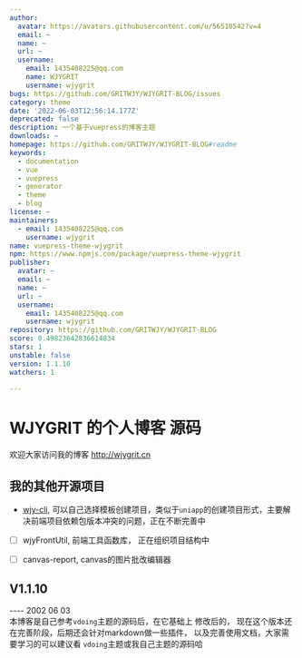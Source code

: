 ```yaml
---
author:
  avatar: https://avatars.githubusercontent.com/u/56510542?v=4
  email: ~
  name: ~
  url: ~
  username:
    email: 1435408225@qq.com
    name: WJYGRIT
    username: wjygrit
bugs: https://github.com/GRITWJY/WJYGRIT-BLOG/issues
category: theme
date: '2022-06-03T12:56:14.177Z'
deprecated: false
description: 一个基于vuepress的博客主题
downloads: ~
homepage: https://github.com/GRITWJY/WJYGRIT-BLOG#readme
keywords:
  - documentation
  - vue
  - vuepress
  - generator
  - theme
  - blog
license: ~
maintainers:
  - email: 1435408225@qq.com
    username: wjygrit
name: vuepress-theme-wjygrit
npm: https://www.npmjs.com/package/vuepress-theme-wjygrit
publisher:
  avatar: ~
  email: ~
  name: ~
  url: ~
  username:
    email: 1435408225@qq.com
    username: wjygrit
repository: https://github.com/GRITWJY/WJYGRIT-BLOG
score: 0.49823642836614834
stars: 1
unstable: false
version: 1.1.10
watchers: 1

---
```


# WJYGRIT 的个人博客 源码


欢迎大家访问我的博客  http://wjygrit.cn


## 我的其他开源项目

- [wjy-cli](https://github.com/GRITWJY/wjy-cli), 可以自己选择模板创建项目，类似于`uniapp`的创建项目形式，主要解决前端项目依赖包版本冲突的问题，正在不断完善中
- [ ] wjyFrontUtil, 前端工具函数库， 正在组织项目结构中
- [ ] canvas-report, canvas的图片批改编辑器


## V1.1.10
---- 2002 06 03  
本博客是自己参考`vdoing`主题的源码后，在它基础上 修改后的， 现在这个版本还在完善阶段，后期还会针对markdown做一些插件，
以及完善使用文档，大家需要学习的可以建议看 `vdoing`主题或我自己主题的源码哈








